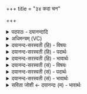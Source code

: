 +++
title = "३४ कदा चन"

+++
<details><summary>पदपाठः - दयानन्दादि</summary>

क॒दा। च॒न। स्त॒रीः। अ॒सि॒। न। इ॒न्द्र॒। स॒श्च॒सि॒। दा॒शुषे॑। उपो॒पेत्युप॑ऽउप। इत्। नु। म॒घ॒व॒न्निति॑ मघऽवन्। भूयः॑। इत्। नु। ते॒। दान॑म्। दे॒वस्य॑। पृ॒च्य॒ते॒। ३४।
</details>

<details><summary>अधिमन्त्रम् (VC)</summary>

- इन्द्रो देवता
- मधुच्छन्दा ऋषिः
- पथ्या बृहती
- मध्यमः
</details>

<details><summary>दयानन्द-सरस्वती (हि) - विषयः</summary>

वह इन्द्र कैसा है, इस विषय का उपदेश अगले मन्त्र में किया है ॥
</details>

<details><summary>दयानन्द-सरस्वती (हि) - पदार्थः</summary>

पदार्थान्वयभाषाः -  हे (इन्द्र) सुख देनेवाले ईश्वर ! जो आप (स्तरीः) सुखों से आच्छादन करनेवाले (असि) हैं और (दाशुषे) विद्या आदि दान करनेवाले मनुष्य के लिये (कदाचन) कभी (इत्) ज्ञान को (नु) शीघ्र (सश्चसि) प्राप्त (न) नहीं करते तो उस काल में हे (मघवन्) विद्यादि धनवाले जगदीश्वर ! (देवस्य) कर्म फल के देनेवाले (ते) आपके (दानम्) दिये हुए (इत्) ही ज्ञान को (दाशुषे) विद्यादि देनेवाले के लिये (भूयः) फिर (नु) शीघ्र (उपोपपृच्यते) प्राप्त (कदाचन) कभी (न) नहीं होता ॥३४॥
</details>

<details><summary>दयानन्द-सरस्वती (हि) - भावार्थः</summary>

भावार्थभाषाः -  जो जगदीश्वर कर्म के फल को देनेवाला नहीं होता तो कोई भी प्राणी व्यवस्था के साथ किसी कर्म के फल को प्राप्त नहीं हो सकता ॥३४॥
</details>

<details><summary>दयानन्द-सरस्वती (सं) - विषयः</summary>

स इन्द्रः कीदृश इत्युपदिश्यते ॥
</details>

<details><summary>दयानन्द-सरस्वती (सं) - पदार्थः</summary>

पदार्थान्वयभाषाः -  हे इन्द्र ! यदा त्वं स्तरीरसि तदा दाशुषे कदाचनेन्नु न सश्चसि तदा हे मघवन् ! देवस्य ते तव दानं तस्मै दाशुषे भूयः कदा चनेन्नु नोपोपपृच्यते ॥३४॥
</details>

<details><summary>दयानन्द-सरस्वती (सं) - भावार्थः</summary>

भावार्थभाषाः -  यदीश्वरः कर्मफलप्रदाता न स्यात्, तर्हि न कश्चिदपि जीवो व्यवस्थया कर्मफलं प्राप्नुयादिति ॥३४॥
</details>

<details><summary>सविता जोशी ← दयानन्दः (म) - भावार्थः</summary>

भावार्थभाषाः -  जर परमेश्वर कर्माचे फळ देणारा नसता, तर कोणत्याही प्राण्याला कर्माचे फळ यथायोग्यरीत्या मिळाले नसते.
</details>